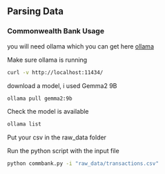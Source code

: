 ## Parsing Data
### Commonwealth Bank Usage
you will need ollama which you can get here [ollama](https://github.com/ollama/ollama)

Make sure ollama is running
```bash
curl -v http://localhost:11434/
```

download a model, i used Gemma2 9B
```bash
ollama pull gemma2:9b
```

Check the model is available
```bash
ollama list
```

Put your csv in the raw_data folder

Run the python script with the input file
```bash
python commbank.py -i "raw_data/transactions.csv"
```

